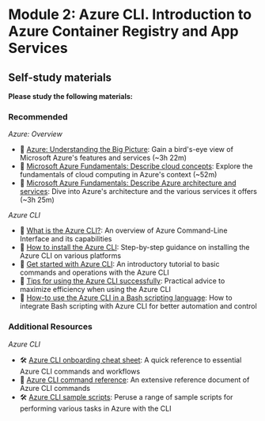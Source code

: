 # Module 2: Azure CLI. Introduction to Azure Container Registry and App Services

## Self-study materials

**Please study the following materials:**

### Recommended

*Azure: Overview*
- 🎥 [Azure: Understanding the Big Picture](https://www.linkedin.com/learning/azure-understanding-the-big-picture-24392017): Gain a bird's-eye view of Microsoft Azure's features and services (~3h 22m)
- 📄 [Microsoft Azure Fundamentals: Describe cloud concepts](https://learn.microsoft.com/en-us/training/paths/microsoft-azure-fundamentals-describe-cloud-concepts/): Explore the fundamentals of cloud computing in Azure's context (~52m)
- 📄 [Microsoft Azure Fundamentals: Describe Azure architecture and services](https://learn.microsoft.com/en-us/training/paths/azure-fundamentals-describe-azure-architecture-services/): Dive into Azure's architecture and the various services it offers (~3h 25m)

*Azure CLI*
- 📄 [What is the Azure CLI?](https://learn.microsoft.com/en-us/cli/azure/what-is-azure-cli): An overview of Azure Command-Line Interface and its capabilities
- 📄 [How to install the Azure CLI](https://learn.microsoft.com/en-us/cli/azure/install-azure-cli): Step-by-step guidance on installing the Azure CLI on various platforms
- 📄 [Get started with Azure CLI](https://learn.microsoft.com/en-us/cli/azure/get-started-with-azure-cli): An introductory tutorial to basic commands and operations with the Azure CLI
- 📄 [Tips for using the Azure CLI successfully](https://learn.microsoft.com/en-us/cli/azure/use-cli-effectively?tabs=bash%2Cbash2): Practical advice to maximize efficiency when using the Azure CLI
- 📄 [How-to use the Azure CLI in a Bash scripting language](https://learn.microsoft.com/en-us/cli/azure/azure-cli-learn-bash): How to integrate Bash scripting with Azure CLI for better automation and control

### Additional Resources

*Azure CLI*
- 🛠️ [Azure CLI onboarding cheat sheet](https://learn.microsoft.com/en-us/cli/azure/cheat-sheet-onboarding): A quick reference to essential Azure CLI commands and workflows
- 📄 [Azure CLI command reference](https://docs.microsoft.com/en-us/cli/azure/reference-index): An extensive reference document of Azure CLI commands
- 🛠️ [Azure CLI sample scripts](https://learn.microsoft.com/en-us/cli/azure/samples-index?tabs=service): Peruse a range of sample scripts for performing various tasks in Azure with the CLI
